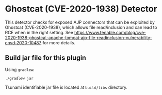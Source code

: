 # Ghostcat (CVE-2020-1938) Detector

This detector checks for exposed AJP connectors that can be exploited by
Ghostcat (CVE-2020-1938), which allows file read/inclusion and can lead to RCE
when in the right setting. See https://www.tenable.com/blog/cve-2020-1938-ghostcat-apache-tomcat-ajp-file-readinclusion-vulnerability-cnvd-2020-10487
for more details.

## Build jar file for this plugin

Using `gradlew`:

```shell
./gradlew jar
```

Tsunami identifiable jar file is located at `build/libs` directory.
